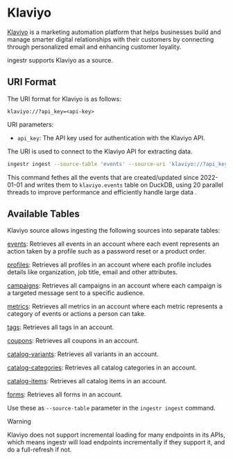# Klaviyo

[Klaviyo](https://www.klaviyo.com/) is a marketing automation platform that helps businesses build and manage smarter digital relationships with their customers by connecting through personalized email and enhancing customer loyality.

ingestr supports Klaviyo as a source.

## URI Format

The URI format for Klaviyo is as follows:

```plaintext
klaviyo://?api_key=<api-key>
```

URI parameters:

- `api_key`: The API key used for authentication with the Klaviyo API.

The URI is used to connect to the Klaviyo API for extracting data.

```bash
ingestr ingest --source-table 'events' --source-uri 'klaviyo://?api_key=pk_test' --dest-uri duckdb:///klaviyo.duckdb --interval-start 2022-01-01 --dest-table 'klaviyo.events' --yes --extract-parallelism 20
```

This command fethes all the events that are created/updated since 2022-01-01 and writes them to `klaviyo.events` table on DuckDB, using 20 parallel threads to improve performance and efficiently handle large data .

## Available Tables

Klaviyo source allows ingesting the following sources into separate tables:

[events](https://developers.klaviyo.com/en/reference/events_api_overview): Retrieves all events in an account where each event represents an action taken by a profile such as a password reset or a product order.

[profiles](https://developers.klaviyo.com/en/reference/profiles_api_overview): Retrieves all profiles in an account where each profile includes details like organization, job title, email and other attributes.

[campaigns](https://developers.klaviyo.com/en/reference/campaigns_api_overview): Retrieves all campaigns in an account where each campaign is a targeted message sent to a specific audience.

[metrics](https://developers.klaviyo.com/en/reference/metrics_api_overview): Retrieves all metrics in an account where each metric represents a category of events or actions a person can take.

[tags](https://developers.klaviyo.com/en/reference/get_tags): Retrieves all tags in an account.

[coupons](https://developers.klaviyo.com/en/reference/get_coupons): Retrieves all coupons in an account.

[catalog-variants](https://developers.klaviyo.com/en/reference/get_catalog_variants): Retrieves all variants in an account.

[catalog-categories](https://developers.klaviyo.com/en/reference/get_catalog_categories): Retrieves all catalog categories in an account.

[catalog-items](https://developers.klaviyo.com/en/reference/get_catalog_items): Retrieves all catalog items in an account.

[forms](https://developers.klaviyo.com/en/reference/get_forms): Retrieves all forms in an account.

Use these as `--source-table` parameter in the `ingestr ingest` command.

> [!WARNING]
> Klaviyo does not support incremental loading for many endpoints in its APIs, which means ingestr will load endpoints incrementally if they support it, and do a full-refresh if not.
